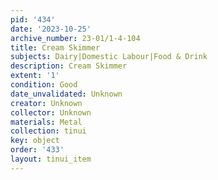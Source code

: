 ```yaml
---
pid: '434'
date: '2023-10-25'
archive_number: 23-01/1-4-104
title: Cream Skimmer
subjects: Dairy|Domestic Labour|Food & Drink
description: Cream Skimmer
extent: '1'
condition: Good
date_unvalidated: Unknown
creator: Unknown
collector: Unknown
materials: Metal
collection: tinui
key: object
order: '433'
layout: tinui_item
---
```

